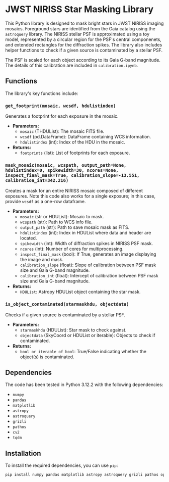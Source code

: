# JWST NIRISS Star Masking Library

This Python library is designed to mask bright stars in JWST NIRISS imaging mosaics. Foreground stars are identified from the Gaia catalog using the `astroquery` library. The NIRISS stellar PSF is approximated using a toy model, represented by a circular region for the PSF's central componenets, and extended rectangles for the diffraction spikes. The library also includes helper functions to check if a given source is contaminated by a stellar PSF.

The PSF is scaled for each object according to its Gaia G-band magnitude. The details of this calibration are included in `calibration.ipynb`.

## Functions
The library's key functions include:

### `get_footprint(mosaic, wcsdf, hdulistindex)`
Generates a footprint for each exposure in the mosaic.

- **Parameters:**
  - `mosaic` (THDUList): The mosaic FITS file.
  - `wcsdf` (pd.DataFrame): DataFrame containing WCS information.
  - `hdulistindex` (int): Index of the HDU in the mosaic.
- **Returns:**
  - `footprints` (list): List of footprints for each exposure.

### `mask_mosaic(mosaic, wcspath, output_path=None, hdulistindex=0, spikewidth=30, ncores=None, inspect_final_mask=True, calibration_slope=-13.551, calibration_int=342.216)`
Creates a mask for an entire NIRISS mosaic composed of different exposures.
Note this code also works for a single exposure; in this case, provide `wcsdf` as a one-row dataframe.

- **Parameters:**
  - `mosaic` (str or HDUList): Mosaic to mask.
  - `wcspath` (str): Path to WCS info file.
  - `output_path` (str): Path to save mosaic mask as FITS.
  - `hdulistindex` (int): Index in HDUList where data and header are located.
  - `spikewidth` (int): Width of diffraction spikes in NIRISS PSF mask.
  - `ncores` (int): Number of cores for multiprocessing.
  - `inspect_final_mask` (bool): If True, generates an image displaying the image and mask.
  - `calibration_slope` (float): Slope of calibration between PSF mask size and Gaia G-band magnitude.
  - `calibration_int` (float): Intercept of calibration between PSF mask size and Gaia G-band magnitude.
- **Returns:**
  - `HDUList`: Astropy HDUList object containing the star mask.

### `is_object_contaminated(starmaskhdu, objectdata)`
Checks if a given source is contaminated by a stellar PSF.

- **Parameters:**
  - `starmaskhdu` (HDUList): Star mask to check against.
  - `objectdata` (SkyCoord or HDUList or iterable): Objects to check if contaminated.
- **Returns:**
  - `bool or iterable of bool`: True/False indicating whether the object(s) is contaminated.

## Dependencies
The code has been tested in Python 3.12.2 with the following dependencies:
- `numpy`
- `pandas`
- `matplotlib`
- `astropy`
- `astroquery`
- `grizli`
- `pathos`
- `cv2`
- `tqdm`

## Installation

To install the required dependencies, you can use `pip`:

```bash
pip install numpy pandas matplotlib astropy astroquery grizli pathos opencv-python tqdm

